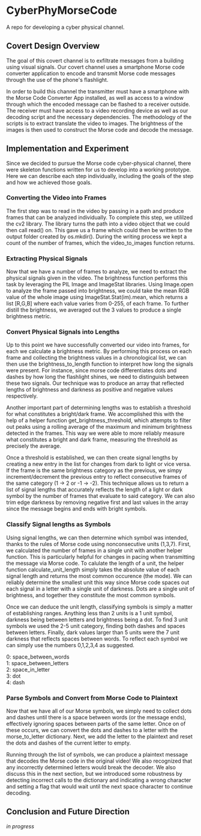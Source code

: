 # CyberPhyMorseCode

A repo for developing a cyber physical channel.

## Covert Design Overview

The goal of this covert channel is to exfiltrate messages from a building using visual signals. Our covert channel uses a smartphone Morse code converter application to encode and transmit Morse code messages through the use of the phone's flashlight. 

In order to build this channel the transmitter must have a smartphone with the Morse Code Converter App installed, as well as access to a window through which the encoded message can be flashed to a receiver outside. The receiver must have access to a video recording device as well as our decoding script and the necessary dependencies. The methodology of the scripts is to extract translate the video to images. The brightness of the images is then used to construct the Morse code and decode the message.

## Implementation and Experiment

Since we decided to pursue the Morse code cyber-physical channel, there were skeleton functions written for us to develop into a working prototype. Here we can describe each step individually, including the goals of the step and how we achieved those goals.

### Converting the Video into Frames

The first step was to read in the video by passing in a path and produce frames that can be analyzed individually. To complete this step, we utililzed the cv2 library. The library turns the path into a video object that we could then call read() on. This gave us a frame which could then be written to the output folder created by os.mkdir(). During the writing process we kept a count of the number of frames, which the video_to_images function returns.

### Extracting Physical Signals

Now that we have a number of frames to analyze, we need to extract the physical signals given in the video. The brightness function performs this task by leveraging the PIL Image and ImageStat libraries. Using Image.open to analyze the frame passed into brightness, we could take the mean RGB value of the whole image using ImageStat.Stat(im).mean, which returns a list [R,G,B] where each value varies from 0-255, of each frame. To further distill the brightness, we averaged out the 3 values to produce a single brightness metric.

### Convert Physical Signals into Lengths

Up to this point we have successfully converted our video into frames, for each we calculate a brightness metric. By performing this process on each frame and collecting the brightness values in a chronological list, we can then use the brightness_to_length function to interpret how long the signals were present. For instance, since morse code differentiates dots and dashes by how long the flashlight shines, we need to distinguish between these two signals. Our technique was to produce an array that reflected lengths of brightness and darkness as positive and negative values respectively. 

Another important part of determining lengths was to establish a threshold for what constitutes a bright/dark frame. We accomplished this with the help of a helper function get_brightness_threshold, which attempts to filter out peaks using a rolling average of the maximum and minimum brightness detected in the frames. This way we were able to more reliably measure what constitutes a bright and dark frame, measuring the threshold as precisely the average.

Once a threshold is established, we can then create signal lengths by creating a new entry in the list for changes from dark to light or vice versa. If the frame is the same brightness category as the previous, we simpy increment/decrement the previous entry to reflect consecutive frames of the same category (1 -> 2 or -1 -> -2). This technique allows us to return a list of signal lengths that accurately reflects the length of a light or dark symbol by the number of frames that evaluate to said category. We can also trim edge darkness by removing negative first and last values in the array since the message begins and ends with bright symbols.

### Classify Signal lengths as Symbols

Using signal lengths, we can then determine which symbol was intended, thanks to the rules of Morse code using nonconsecutive units (1,3,7). First, we calculated the number of frames in a single unit with another helper function. This is particularly helpful for changes in pacing when transmitting the message via Morse code. To calulate the length of a unit, the helper function calculate_unit_length simply takes the absolute value of each signal length and returns the most common occurence (the mode). We can reliably determine the smallest unit this way since Morse code spaces out each signal in a letter with a single unit of darkness. Dots are a single unit of brightness, and together they constitute the most common symbols. 

Once we can deduce the unit length, classifying symbols is simply a matter of establishing ranges. Anything less than 2 units is a 1 unit symbol, darkness being between letters and brightness being a dot. To find 3 unit symbols we used the 2-5 unit category, finding both dashes and spaces between letters. Finally, dark values larger than 5 units were the 7 unit darkness that reflects spaces between words. To reflect each symbol we can simply use the numbers 0,1,2,3,4 as suggested.

0: space_between_words  
1: space_between_letters    
2: space_in_letter  
3: dot  
4: dash 

### Parse Symbols and Convert from Morse Code to Plaintext

Now that we have all of our Morse symbols, we simply need to collect dots and dashes until there is a space between words (or the message ends), effectively ignoring spaces between parts of the same letter. Once on of these occurs, we can convert the dots and dashes to a letter with the morse_to_letter dictionary. Next, we add the letter to the plaintext and reset the dots and dashes of the current letter to empty. 

Running through the list of symbols, we can produce a plaintext message that decodes the Morse code in the original video! We also recognized that any incorrectly determined letters would break the decoder. We also discuss this in the next section, but we introduced some robustness by detecting incorrect calls to the dictionary and indicating a wrong character and setting a flag that would wait until the next space character to continue decoding.

## Conclusion and Future Direction

*in progress*
